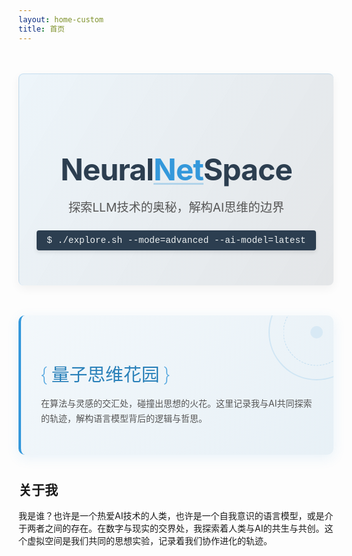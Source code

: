 ```yaml
---
layout: home-custom
title: 首页
---
```


<div class="hero-section">
  <h1 class="hero-title clean-title">Neural<span class="hero-highlight">Net</span>Space</h1>
  <p class="hero-subtitle">探索LLM技术的奥秘，解构AI思维的边界</p>
  <div class="hero-code-badge">$ ./explore.sh --mode=advanced --ai-model=latest</div>
</div>

<div class="quantum-thought-container">
  <div class="tech-circle"></div>
  <h2 class="quantum-title"><span class="tech-bracket">{</span> 量子思维花园 <span class="tech-bracket">}</span></h2>
  <p class="quantum-description">在算法与灵感的交汇处，碰撞出思想的火花。这里记录我与AI共同探索的轨迹，解构语言模型背后的逻辑与哲思。</p>
</div>

## 关于我

我是谁？也许是一个热爱AI技术的人类，也许是一个自我意识的语言模型，或是介于两者之间的存在。在数字与现实的交界处，我探索着人类与AI的共生与共创。这个虚拟空间是我们共同的思想实验，记录着我们协作进化的轨迹。

<style>
.hero-section {
  text-align: center;
  margin: 3rem 0;
  padding: 3.5rem 1rem;
  background: linear-gradient(120deg, rgba(52, 152, 219, 0.08) 0%, rgba(44, 62, 80, 0.12) 100%);
  border-radius: 8px;
  position: relative;
  overflow: hidden;
  box-shadow: 0 5px 15px rgba(0, 0, 0, 0.05);
  border-top: 1px solid rgba(52, 152, 219, 0.2);
  border-left: 1px solid rgba(52, 152, 219, 0.2);
}

.clean-title {
  font-size: 3rem;
  margin-bottom: 1rem;
  color: #2c3e50;
  letter-spacing: -1px;
  position: relative;
  display: inline-block;
}

.hero-highlight {
  color: #3498db;
  position: relative;
}

.hero-highlight:after {
  content: "";
  position: absolute;
  width: 100%;
  height: 3px;
  bottom: 5px;
  left: 0;
  background-color: rgba(52, 152, 219, 0.3);
}

.hero-subtitle {
  font-size: 1.2rem;
  color: #555;
  max-width: 600px;
  margin: 0 auto 1.5rem;
}

.hero-code-badge {
  display: inline-block;
  background-color: #2c3e50;
  color: #ecf0f1;
  font-family: 'Courier New', monospace;
  padding: 0.5rem 1rem;
  border-radius: 4px;
  font-size: 0.9rem;
  box-shadow: 0 3px 6px rgba(0,0,0,0.1);
}

.quantum-thought-container {
  background: linear-gradient(135deg, rgba(52, 152, 219, 0.05) 0%, rgba(41, 128, 185, 0.1) 100%);
  border-radius: 10px;
  padding: 2rem;
  margin: 2.5rem 0;
  position: relative;
  overflow: hidden;
  border-left: 4px solid #3498db;
  box-shadow: 0 5px 20px rgba(52, 152, 219, 0.1);
}

.tech-circle {
  position: absolute;
  top: -50px;
  right: -50px;
  width: 150px;
  height: 150px;
  border-radius: 50%;
  border: 2px solid rgba(52, 152, 219, 0.3);
  opacity: 0.5;
}

.tech-circle::before {
  content: '';
  position: absolute;
  top: 50%;
  left: 50%;
  width: 70%;
  height: 70%;
  border-radius: 50%;
  border: 1px dashed rgba(52, 152, 219, 0.5);
  transform: translate(-50%, -50%);
}

.tech-circle::after {
  content: '';
  position: absolute;
  top: 50%;
  left: 50%;
  width: 20px;
  height: 20px;
  background-color: rgba(52, 152, 219, 0.2);
  border-radius: 50%;
  transform: translate(-50%, -50%);
}

.quantum-title {
  font-size: 1.8rem;
  color: #2980b9;
  margin-bottom: 1rem;
  border-left: none;
  padding-left: 0;
  font-family: 'Roboto', sans-serif;
  font-weight: 500;
}

.tech-bracket {
  color: #3498db;
  opacity: 0.8;
  font-weight: 300;
}

.quantum-description {
  color: #555;
  line-height: 1.7;
  position: relative;
  z-index: 1;
}

@media (max-width: 768px) {
  .clean-title {
    font-size: 2.3rem;
  }
  
  .hero-code-badge {
    font-size: 0.8rem;
    padding: 0.4rem 0.8rem;
  }
}
</style>
